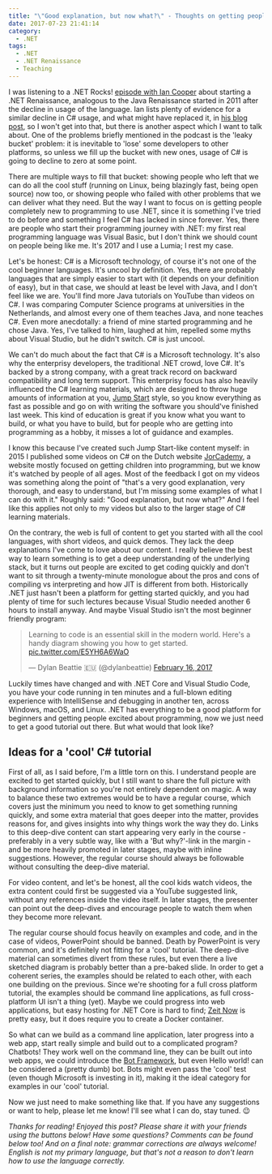 ```yaml
---
title: "\"Good explanation, but now what?\" - Thoughts on getting people started with .NET"
date: 2017-07-23 21:41:14
category: 
  - .NET
tags:
  - .NET
  - .NET Renaissance
  - Teaching
---
```


I was listening to a .NET Rocks! [episode with Ian Cooper](http://dotnetrocks.com/?show=1458) about starting a .NET Renaissance, analogous to the Java Renaissance started in 2011 after the decline in usage of the language. Ian lists plenty of evidence for a similar decline in C# usage, and what might have replaced it, in [his blog post](https://medium.com/altdotnet/on-the-need-for-a-c-renaissance-634078d4e865), so I won't get into that, but there is another aspect which I want to talk about. One of the problems briefly mentioned in the podcast is the 'leaky bucket' problem: it is inevitable to 'lose' some developers to other platforms, so unless we fill up the bucket with new ones, usage of C# is going to decline to zero at some point.

There are multiple ways to fill that bucket: showing people who left that we can do all the cool stuff (running on Linux, being blazingly fast, being open source) now too, or showing people who failed with other problems that we can deliver what they need. But the way I want to focus on is getting people completely new to programming to use .NET, since it is something I've tried to do before and something I feel C# has lacked in since forever. Yes, there are people who start their programming journey with .NET: my first real programming language was Visual Basic, but I don't think we should count on people being like me. It's 2017 and I use a Lumia; I rest my case.

Let's be honest: C# is a Microsoft technology, of course it's not one of the cool beginner languages. It's uncool by definition. Yes, there are probably languages that are simply easier to start with (it depends on your definition of easy), but in that case, we should at least be level with Java, and I don't feel like we are. You'll find more Java tutorials on YouTube than videos on C#. I was comparing Computer Science programs at universities in the Netherlands, and almost every one of them teaches Java, and none teaches C#. Even more anecdotally: a friend of mine started programming and he chose Java. Yes, I've talked to him, laughed at him, repelled some myths about Visual Studio, but he didn't switch. C# is just uncool.

We can't do much about the fact that C# is a Microsoft technology. It's also why the enterprisy developers, the traditional .NET crowd, love C#. It's backed by a strong company, with a great track record on backward compatibility and long term support. This enterprisy focus has also heavily influenced the C# learning materials, which are designed to throw huge amounts of information at you, [Jump Start](https://mva.microsoft.com/en-US/training-courses/programming-in-c-jump-start-14254) style, so you know everything as fast as possible and go on with writing the software you should've finished last week. This kind of education is great if you know what you want to build, or what you have to build, but for people who are getting into programming as a hobby, it misses a lot of guidance and examples.

I know this because I've created such Jump Start-like content myself: in 2015 I published some videos on C# on the Dutch website [JorCademy](http://www.jorcademy.nl/), a website mostly focused on getting children into programming, but we know it's watched by people of all ages. Most of the feedback I got on my videos was something along the point of "that's a very good explanation, very thorough, and easy to understand, but I'm missing some examples of what I can do with it." Roughly said: "Good explanation, but now what?" And I feel like this applies not only to my videos but also to the larger stage of C# learning materials.

On the contrary, the web is full of content to get you started with all the cool languages, with short videos, and quick demos. They lack the deep explanations I've come to love about our content. I really believe the best way to learn something is to get a deep understanding of the underlying stack, but it turns out people are excited to get coding quickly and don't want to sit through a twenty-minute monologue about the pros and cons of compiling vs interpreting and how JIT is different from both. Historically .NET just hasn't been a platform for getting started quickly, and you had plenty of time for such lectures because Visual Studio needed another 6 hours to install anyway. And maybe Visual Studio isn't the most beginner friendly program:

<blockquote class="twitter-tweet" data-lang="en"><p lang="en" dir="ltr">Learning to code is an essential skill in the modern world. Here&#39;s a handy diagram showing you how to get started. <a href="https://t.co/E5YH6A6WaO">pic.twitter.com/E5YH6A6WaO</a></p>&mdash; Dylan Beattie 🇪🇺 (@dylanbeattie) <a href="https://twitter.com/dylanbeattie/status/832326857798348800">February 16, 2017</a></blockquote>
<script async src="//platform.twitter.com/widgets.js" charset="utf-8"></script>

Luckily times have changed and with .NET Core and Visual Studio Code, you have your code running in ten minutes and a full-blown editing experience with IntelliSense and debugging in another ten, across Windows, macOS, and Linux. .NET has everything to be a good platform for beginners and getting people excited about programming, now we just need to get a good tutorial out there. But what would that look like?

## Ideas for a 'cool' C# tutorial
First of all, as I said before, I'm a little torn on this. I understand people are excited to get started quickly, but I still want to share the full picture with background information so you're not entirely dependent on magic. A way to balance these two extremes would be to have a regular course, which covers just the minimum you need to know to get something running quickly, and some extra material that goes deeper into the matter, provides reasons for, and gives insights into why things work the way they do. Links to this deep-dive content can start appearing very early in the course - preferably in a very subtle way, like with a 'But why?'-link in the margin - and be more heavily promoted in later stages, maybe with inline suggestions. However, the regular course should always be followable without consulting the deep-dive material.

For video content, and let's be honest, all the cool kids watch videos, the extra content could first be suggested via a YouTube suggested link, without any references inside the video itself. In later stages, the presenter can point out the deep-dives and encourage people to watch them when they become more relevant.

The regular course should focus heavily on examples and code, and in the case of videos, PowerPoint should be banned. Death by PowerPoint is very common, and it's definitely not fitting for a 'cool' tutorial. The deep-dive material can sometimes divert from these rules, but even there a live sketched diagram is probably better than a pre-baked slide. In order to get a coherent series, the examples should be related to each other, with each one building on the previous. Since we're shooting for a full cross platform tutorial, the examples should be command line applications, as full cross-platform UI isn't a thing (yet). Maybe we could progress into web applications, but easy hosting for .NET Core is hard to find; [Zeit Now](https://zeit.co/now) is pretty easy, but it does require you to create a Docker container.

So what can we build as a command line application, later progress into a web app, start really simple and build out to a complicated program? Chatbots! They work well on the command line, they can be built out into web apps, we could introduce the [Bot Framework](https://dev.botframework.com/), but even Hello world! can be considered a (pretty dumb) bot. Bots might even pass the 'cool' test (even though Microsoft is investing in it), making it the ideal category for examples in our 'cool' tutorial.

Now we just need to make something like that. If you have any suggestions or want to help, please let me know! I'll see what I can do, stay tuned. 😉

*Thanks for reading! Enjoyed this post? Please share it with your friends using the buttons below! Have some questions? Comments can be found below too! And on a final note: grammar corrections are always welcome! English is not my primary language, but that's not a reason to don't learn how to use the language correctly.*
